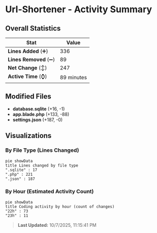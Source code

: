 # Url-Shortener - Activity Summary 

## Overall Statistics

| Stat                   | Value                                                             |
| ---------------------- | ----------------------------------------------------------------- |
| **Lines Added** (➕)   | 336                                          |
| **Lines Removed** (➖) | 89                                        |
| **Net Change** (↕)    | 247                |
| **Active Time** (⌚)   | 89 minutes |


## Modified Files
- **database.sqlite** (+16, -1)
- **app.blade.php** (+133, -88)
- **settings.json** (+187, -0)

## Visualizations

### By File Type (Lines Changed)

```mermaid
pie showData
title Lines changed by file type
".sqlite" : 17
".php" : 221
".json" : 187
```

### By Hour (Estimated Activity Count)

```mermaid
pie showData
title Coding activity by hour (count of changes)
"22h" : 73
"23h" : 11
```


> **Last Updated:** 10/7/2025, 11:15:41 PM